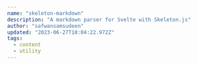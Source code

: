 ```yaml
---
name: "skeleton-markdown"
description: "A markdown parser for Svelte with Skeleton.js"
author: "safwansamsudeen"
updated: "2023-06-27T10:04:22.972Z"
tags: 
  - content
  - utility
---
```

